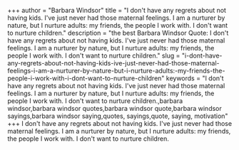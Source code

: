 +++
author = "Barbara Windsor"
title = "I don't have any regrets about not having kids. I've just never had those maternal feelings. I am a nurturer by nature, but I nurture adults: my friends, the people I work with. I don't want to nurture children."
description = "the best Barbara Windsor Quote: I don't have any regrets about not having kids. I've just never had those maternal feelings. I am a nurturer by nature, but I nurture adults: my friends, the people I work with. I don't want to nurture children."
slug = "i-dont-have-any-regrets-about-not-having-kids-ive-just-never-had-those-maternal-feelings-i-am-a-nurturer-by-nature-but-i-nurture-adults:-my-friends-the-people-i-work-with-i-dont-want-to-nurture-children"
keywords = "I don't have any regrets about not having kids. I've just never had those maternal feelings. I am a nurturer by nature, but I nurture adults: my friends, the people I work with. I don't want to nurture children.,barbara windsor,barbara windsor quotes,barbara windsor quote,barbara windsor sayings,barbara windsor saying,quotes, sayings,quote, saying, motivation"
+++
I don't have any regrets about not having kids. I've just never had those maternal feelings. I am a nurturer by nature, but I nurture adults: my friends, the people I work with. I don't want to nurture children.
